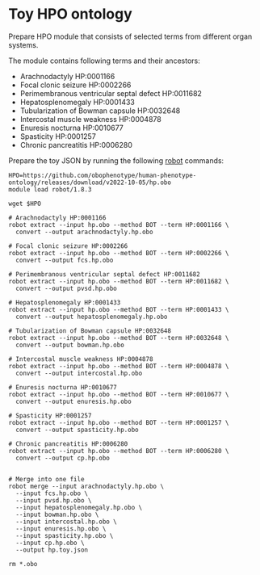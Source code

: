 # Toy HPO ontology

Prepare HPO module that consists of selected terms from different organ systems.

The module contains following terms and their ancestors:
- Arachnodactyly HP:0001166
- Focal clonic seizure HP:0002266
- Perimembranous ventricular septal defect HP:0011682
- Hepatosplenomegaly HP:0001433
- Tubularization of Bowman capsule HP:0032648
- Intercostal muscle weakness HP:0004878
- Enuresis nocturna HP:0010677
- Spasticity HP:0001257
- Chronic pancreatitis HP:0006280


Prepare the toy JSON by running the following [robot](https://robot.obolibrary.org) commands:

```shell
HPO=https://github.com/obophenotype/human-phenotype-ontology/releases/download/v2022-10-05/hp.obo
module load robot/1.8.3

wget $HPO

# Arachnodactyly HP:0001166
robot extract --input hp.obo --method BOT --term HP:0001166 \
  convert --output arachnodactyly.hp.obo

# Focal clonic seizure HP:0002266
robot extract --input hp.obo --method BOT --term HP:0002266 \
  convert --output fcs.hp.obo

# Perimembranous ventricular septal defect HP:0011682
robot extract --input hp.obo --method BOT --term HP:0011682 \
  convert --output pvsd.hp.obo

# Hepatosplenomegaly HP:0001433
robot extract --input hp.obo --method BOT --term HP:0001433 \
  convert --output hepatosplenomegaly.hp.obo

# Tubularization of Bowman capsule HP:0032648
robot extract --input hp.obo --method BOT --term HP:0032648 \
  convert --output bowman.hp.obo

# Intercostal muscle weakness HP:0004878
robot extract --input hp.obo --method BOT --term HP:0004878 \
  convert --output intercostal.hp.obo

# Enuresis nocturna HP:0010677
robot extract --input hp.obo --method BOT --term HP:0010677 \
  convert --output enuresis.hp.obo

# Spasticity HP:0001257
robot extract --input hp.obo --method BOT --term HP:0001257 \
  convert --output spasticity.hp.obo

# Chronic pancreatitis HP:0006280
robot extract --input hp.obo --method BOT --term HP:0006280 \
  convert --output cp.hp.obo


# Merge into one file
robot merge --input arachnodactyly.hp.obo \
  --input fcs.hp.obo \
  --input pvsd.hp.obo \
  --input hepatosplenomegaly.hp.obo \
  --input bowman.hp.obo \
  --input intercostal.hp.obo \
  --input enuresis.hp.obo \
  --input spasticity.hp.obo \
  --input cp.hp.obo \
  --output hp.toy.json

rm *.obo
```
